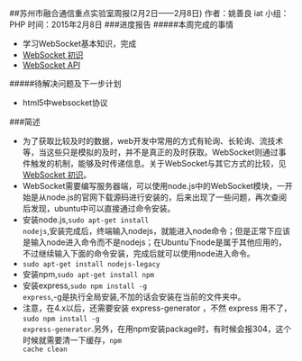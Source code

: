 ##苏州市融合通信重点实验室周报(2月2日——2月8日)
	作者：姚善良 iat                   小组：PHP                        时间：2015年2月8日
###进度报告
#####本周完成的事情
* 学习WebSocket基本知识，完成
 * [WebSocket 初识](http://iat.net.cn/websocket-1.html)
 * [WebSocket API](http://iat.net.cn/websocket-2.html)

#####待解决问题及下一步计划
* html5中websocket协议

###简述
* 为了获取比较及时的数据，web开发中常用的方式有轮询、长轮询、流技术等，当这些只是模拟的及时，并不是真正的及时获取。WebSocket则通过事件触发的机制，能够及时传递信息。关于WebSocket与其它方式的比较，见[WebSocket 初识](http://iat.net.cn/websocket-1.html)。
* WebSocket需要编写服务器端，可以使用node.js中的WebSocket模块，一开始是从node.js的官网下载源码进行安装的，后来出现了一些问题，再次查阅后发现，ubuntu中可以直接通过命令安装。
 * 安装node.js,<code>sudo apt-get install nodejs</code>,安装完成后，终端输入nodejs，就能进入node命令；但是正常下应该是输入node进入命令而不是nodejs；在Ubuntu下node是属于其他应用的，不过继续输入下面的命令安装，完成后就可以使用node进入命令。
 * <code>sudo apt-get install nodejs-legacy</code>
 * 安装npm,<code>sudo apt-get install npm</code>
 * 安装express,<code>sudo npm install -g express</code>,-g是执行全局安装,不加的话会安装在当前的文件夹中。
* 注意，在4.x以后，还需要安装 express-generator ，不然 express 用不了，<code>sudo npm install -g express-generator</code>.另外，在用npm安装package时，有时候会报304，这个时候就需要清一下缓存，<code>npm cache clean</code>

